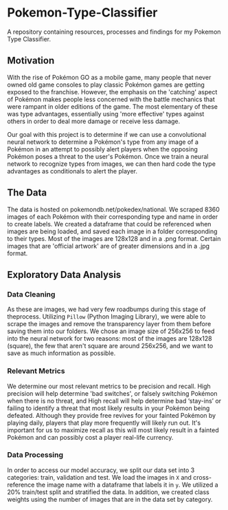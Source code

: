 # Pokemon-Type-Classifier
A repository containing resources, processes and findings for my Pokemon Type Classifier.

## Motivation
With the rise of Pokémon GO as a mobile game, many people that never owned old game consoles to play classic Pokémon games are getting exposed to the franchise. However, the emphasis on the 'catching' aspect of Pokémon makes people less concerned with the battle mechanics that were rampant in older editions of the game. The most elementary of these was type advantages, essentially using 'more effective' types against others in order to deal more damage or receive less damage. 

Our goal with this project is to determine if we can use a convolutional neural network to determine a Pokémon's type from any image of a Pokémon in an attempt to possibly alert players when the opposing Pokémon poses a threat to the user's Pokémon. Once we train a neural network to recognize types from images, we can then hard code the type advantages as conditionals to alert the player.

## The Data
The data is hosted on pokemondb.net/pokedex/national. We scraped 8360 images of each Pokémon with their corresponding type and name in order to create labels. We created a dataframe that could be referenced when images are being loaded, and saved each image in a folder corresponding to their types. Most of the images are 128x128 and in a .png format. Certain images that are 'official artwork' are of greater dimensions and in a .jpg format. 

## Exploratory Data Analysis
### Data Cleaning
As these are images, we had very few roadbumps during this stage of theprocess. Utilizing ```Pillow``` (Python Imaging Library), we were able to scrape the images and remove the transparency layer from them before saving them into our folders. We chose an image size of 256x256 to feed into the neural network for two reasons: most of the images are 128x128 (square), the few that aren't square are around 256x256, and we want to save as much information as possible. 

### Relevant Metrics
We determine our most relevant metrics to be precision and recall. High precision will help determine 'bad switches', or falsely switching Pokémon when there is no threat, and High recall will help determine bad ‘stay-ins’ or failing to identify a threat that most likely results in your Pokémon being defeated. Although they provide free revives for your fainted Pokémon by playing daily, players that play more frequently will likely run out. It's important for us to maximize recall as this will most likely result in a fainted Pokémon and can possibly cost a player real-life currency.

### Data Processing
In order to access our model accuracy, we split our data set into 3 categories: train, validation and test. We load the images in ```X``` and cross-reference the image name with a dataframe that labels it in ```y```. We utilized a 20% train/test split and stratified the data. In addition, we created class weights using the number of images that are in the data set by category.

